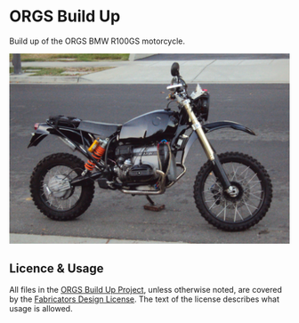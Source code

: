 # ORGS Build Up

Build up of the ORGS BMW R100GS motorcycle.

![ORGS](images/orgs-right-side-view.jpg)

## Licence & Usage

All files in the [ORGS Build Up Project](https://github.com/moto-design/orgs-build-up), unless
otherwise noted, are covered by the
[Fabricators Design License](https://github.com/moto-design/orgs-build-up/blob/master/fabricators-design-license.txt).
The text of the license describes what usage is allowed.
